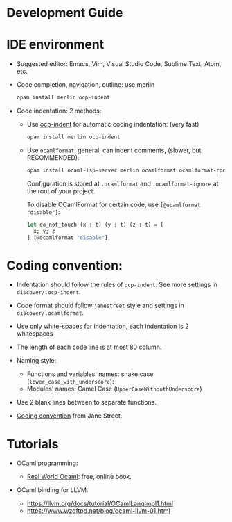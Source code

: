 Development Guide
======================

# IDE environment

- Suggested editor: Emacs, Vim, Visual Studio Code, Sublime Text, Atom, etc.

- Code completion, navigation, outline: use merlin
  ```sh
  opam install merlin ocp-indent
  ```

- Code indentation: 2 methods:
  + Use [ocp-indent](https://github.com/OCamlPro/ocp-indent) for automatic coding indentation: (very fast)

    ```sh
    opam install merlin ocp-indent
    ```

  + Use `ocamlformat`: general, can indent comments, (slower, but RECOMMENDED).

    ```sh
    opam install ocaml-lsp-server merlin ocamlformat ocamlformat-rpc
    ```

    Configuration is stored at `.ocamlformat` and `.ocamlformat-ignore` at the
    root of your project.

    To disable OCamlFormat for certain code, use `[@ocamlformat "disable"]`:

    ```ocaml
    let do_not_touch (x : t) (y : t) (z : t) = [
      x; y; z
    ] [@ocamlformat "disable"]
    ```

# Coding convention:

- Indentation should follow the rules of `ocp-indent`. See more settings in
  `discover/.ocp-indent`.

- Code format should follow `janestreet` style and settings in
  `discover/.ocamlformat`.

- Use only white-spaces for indentation, each indentation is 2 whitespaces

- The length of each code line is at most 80 column.

- Naming style:
  + Functions and variables' names: snake case (`lower_case_with_underscore`):
  + Modules' names: Camel Case (`UpperCaseWithouthUnderscore`)

- Use 2 blank lines between to separate functions.

- [Coding convention](https://opensource.janestreet.com/standards/) from Jane Street.

# Tutorials

- OCaml programming:
  + [Real World Ocaml](https://dev.realworldocaml.org/index.html): free, online book.

- OCaml binding for LLVM:
  + https://llvm.org/docs/tutorial/OCamlLangImpl1.html
  + https://www.wzdftpd.net/blog/ocaml-llvm-01.html
